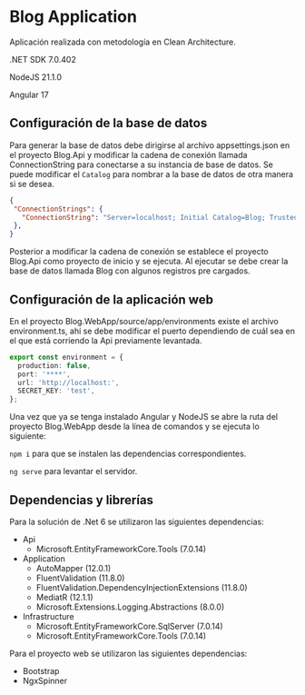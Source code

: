 # Blog Application

Aplicación realizada con metodología en Clean Architecture.

 .NET SDK 7.0.402

  NodeJS 21.1.0

  Angular 17

## Configuración de la base de datos
Para generar la base de datos debe dirigirse al archivo appsettings.json en el proyecto Blog.Api y modificar la cadena de conexión llamada ConnectionString para conectarse a su instancia de base de datos. Se puede modificar el `Catalog` para nombrar a la base de datos de otra manera si se desea.

```json
{
 "ConnectionStrings": {
   "ConnectionString": "Server=localhost; Initial Catalog=Blog; Trusted_Connection=True; TrustServerCertificate=True;"
 },
}

```
Posterior a modificar la cadena de conexión se establece el proyecto Blog.Api como proyecto de inicio y se ejecuta. Al ejecutar se debe crear la base de datos llamada Blog con algunos registros pre cargados.

## Configuración de la aplicación web
En el proyecto Blog.WebApp/source/app/environments existe el archivo environment.ts, ahí se debe modificar el puerto dependiendo de cuál sea en el que está corriendo la Api previamente levantada.
```typescript
export const environment = {
  production: false,
  port: '****',
  url: 'http://localhost:',
  SECRET_KEY: 'test',
};


```
Una vez que ya se tenga instalado Angular y NodeJS se abre la ruta del proyecto Blog.WebApp desde la línea de comandos y se ejecuta lo siguiente:

`npm i` para que se instalen las dependencias correspondientes.

 `ng serve` para levantar el servidor.

## Dependencias y librerías
Para la solución de .Net 6 se utilizaron las siguientes dependencias:
* Api
  * Microsoft.EntityFrameworkCore.Tools (7.0.14)
* Application
  * AutoMapper (12.0.1)
  * FluentValidation (11.8.0)
  * FluentValidation.DependencyInjectionExtensions (11.8.0)
  * MediatR (12.1.1)
  * Microsoft.Extensions.Logging.Abstractions (8.0.0)
* Infrastructure
  * Microsoft.EntityFrameworkCore.SqlServer (7.0.14)
  * Microsoft.EntityFrameworkCore.Tools (7.0.14)

Para el proyecto web se utilizaron las siguientes dependencias:
* Bootstrap
* NgxSpinner
